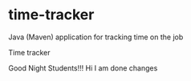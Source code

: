# time-tracker
Java (Maven) application for tracking time on the job

Time tracker

Good Night Students!!!
 Hi I am done changes
